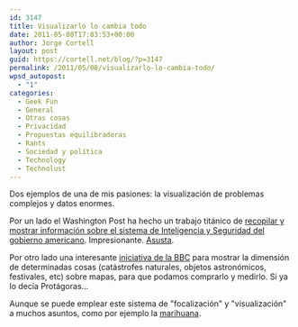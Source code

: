 ```yaml
---
id: 3147
title: Visualizarlo lo cambia todo
date: 2011-05-08T17:03:53+00:00
author: Jorge Cortell
layout: post
guid: https://cortell.net/blog/?p=3147
permalink: /2011/05/08/visualizarlo-lo-cambia-todo/
wpsd_autopost:
  - "1"
categories:
  - Geek Fun
  - General
  - Otras cosas
  - Privacidad
  - Propuestas equilibradoras
  - Rants
  - Sociedad y polí­tica
  - Technology
  - Technolust
---
```

Dos ejemplos de una de mis pasiones: la visualización de problemas complejos y datos enormes.

Por un lado el Washington Post ha hecho un trabajo titánico de [recopilar y mostrar información sobre el sistema de Inteligencia y Seguridad del gobierno americano](https://projects.washingtonpost.com/top-secret-america/). Impresionante. [Asusta](https://www.wired.com/threatlevel/).

Por otro lado una interesante [iniciativa de la BBC](https://www.howbigreally.com/) para mostrar la dimensión de determinadas cosas (catástrofes naturales, objetos astronómicos, festivales, etc) sobre mapas, para que podamos comprarlo y medirlo. Si ya lo decía Protágoras...

Aunque se puede emplear este sistema de "focalización" y "visualización" a muchos asuntos, como por ejemplo la [marihuana](https://www.cnbc.com/id/36022433/).